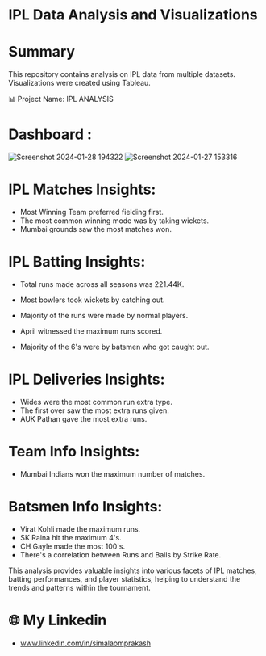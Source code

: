 # IPL Data Analysis and Visualizations
# Summary
This repository contains analysis on IPL data from multiple datasets. Visualizations were created using Tableau.

📊 Project Name: IPL ANALYSIS 
# Dashboard :
![Screenshot 2024-01-28 194322](https://github.com/simalaomprakash/IPL-ANALYSIS/assets/156334076/149e687f-4564-4586-bfcd-5be891b40bf6)
![Screenshot 2024-01-27 153316](https://github.com/simalaomprakash/IPL-ANALYSIS/assets/156334076/b7eebd0a-f7f7-43d7-b205-e17ae1901fc0)

# IPL Matches Insights:
* Most Winning Team preferred fielding first.
* The most common winning mode was by taking wickets.
* Mumbai grounds saw the most matches won.
# IPL Batting Insights:
* Total runs made across all seasons was 221.44K.
* Most bowlers took wickets by catching out.

* Majority of the runs were made by normal players.
* April witnessed the maximum runs scored.
* Majority of the 6's were by batsmen who got caught out.
# IPL Deliveries Insights:
* Wides were the most common run extra type.
* The first over saw the most extra runs given.
* AUK Pathan gave the most extra runs.
# Team Info Insights:
* Mumbai Indians won the maximum number of matches.
# Batsmen Info Insights:
* Virat Kohli made the maximum runs.
* SK Raina hit the maximum 4's.
* CH Gayle made the most 100's.
* There's a correlation between Runs and Balls by Strike Rate.

This analysis provides valuable insights into various facets of IPL matches, batting performances, and player statistics, helping to understand the trends and patterns within the tournament.
# 🌐 My Linkedin 
* www.linkedin.com/in/simalaomprakash 
